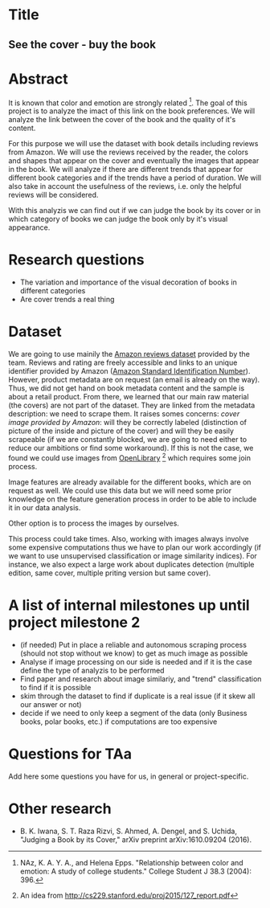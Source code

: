 # Title
## See the cover - buy the book

# Abstract
<!--A 150 word description of the project idea, goals, dataset used. What story you would like to tell and why? What's the motivation behind your project? -->
It is known that color and emotion are strongly related [^paper1]. The goal of this project is to analyze the imact of this link on the book preferences. We will analyze the link between the cover of the book and the quality of it's content. <!--Are some books not popular just because of their neutral appearance. -->

For this purpose we will use the dataset with book details including reviews from Amazon. We will use the reviews received by the reader, the colors and shapes that appear on the cover and eventually the images that appear in the book. We will analyze if there are different trends that appear for different book categories and if the trends have a period of duration. We will also take in account the usefulness of the reviews, i.e. only the helpful reviews will be considered. 

With this analyzis we can find out if we can judge the book by its cover or in which category of books we can judge the book only by it's visual appearance. 

# Research questions
<!--A list of research questions you would like to address during the project. -->

* The variation and importance of the visual decoration of books in different categories 
* Are cover trends a real thing

# Dataset

<!-- List the dataset(s) you want to use, and some ideas on how do you expect to get, manage, process and enrich it/them. Show us you've read the docs and some examples, and you've a clear idea on what to expect. Discuss data size and format if relevant. -->

We are going to use mainily the [Amazon reviews dataset](http://jmcauley.ucsd.edu/data/amazon/) provided by the team. Reviews and rating are freely accessible and links to an unique identifier provided by Amazon ([Amazon Standard Identification Number](https://en.wikipedia.org/wiki/Amazon_Standard_Identification_Number)). However, product metadata are on request (an email is already on the way). Thus, we did not get hand on book metadata content and the sample is about a retail product. From there, we learned that our main raw material (the covers) are not part of the dataset. They are linked from the metadata description: we need to scrape them. It raises somes concerns: 
*cover image provided by Amazon*: will they be correctly labeled (distinction of picture of the inside and picture of the cover) and will they be easily scrapeable (if we are constantly blocked, we are going to need either to reduce our ambitions or find some workaround).
If this is not the case, we found we could use images from [OpenLibrary](https://openlibrary.org/) [^paper2] which requires some join process.

Image features are already available for the different books, which are on request as well. We could use this data but we will need some prior knowledge on the feature generation process in order to be able to include it in our data analysis. 

Other option is to process the images by ourselves. 

This process could take times. Also, working with images always involve some expensive computations thus we have to plan our work accordingly (if we want to use unsupervised classification or image similarity indices). For instance, we also expect a large work about duplicates detection (multiple edition, same cover, multiple priting version but same cover).

# A list of internal milestones up until project milestone 2

* (if needed) Put in place a reliable and autonomous scraping process (should not stop without we know) to get as much image as possible
* Analyse if image processing on our side is needed and if it is the case define the type of analyzis to be performed 
* Find paper and research about image similariy, and "trend" classification to find if it is possible
* skim through the dataset to find if duplicate is a real issue (if it skew all our answer or not)
* decide if we need to only keep a segment of the data (only Business books, polar books, etc.) if computations are too expensive


# Questions for TAa
Add here some questions you have for us, in general or project-specific.

[^paper1]: NAz, K. A. Y. A., and Helena Epps. "Relationship between color and emotion: A study of college students." College Student J 38.3 (2004): 396.

[^paper2]: An idea from http://cs229.stanford.edu/proj2015/127_report.pdf

# Other research

* B. K. Iwana, S. T. Raza Rizvi, S. Ahmed, A. Dengel, and S. Uchida, "Judging a Book by its Cover," arXiv preprint arXiv:1610.09204 (2016).

